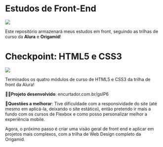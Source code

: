 # Estudos de Front-End

![](https://media0.giphy.com/media/ES4Vcv8zWfIt2/giphy.gif?cid=ecf05e47dlbthv47gepxf5g8qxz0uhgp2szita6m9r4gqfaj&rid=giphy.gif)

Este repositório armazenará meus estudos em front, seguindo as trilhas de curso da **Alura** e **Origamid**!

# Checkpoint: HTML5 e CSS3

![](https://media2.giphy.com/media/WRRL1EKo9rNe12S4zh/giphy.gif)

Terminados os quatro módulos de curso de HTML5 e CSS3 da trilha de front da Alura!

**👩‍💻Projeto desenvolvido**: encurtador.com.br/gsIP6

**👾Questões a melhorar**: Tive dificuldade com a responsividade do site (até mesmo em aplicá-la, deixando o site estático), então pretendo ir mais a fundo com os cursos de Flexbox e como posso personalizar melhor a experiência mobile.


Agora, o próximo passo é criar uma visão geral de front end e aplicar em projetos mais complexos, com a trilha de Web Design completo da Origamid.
